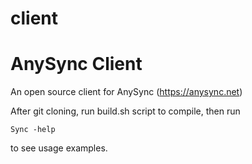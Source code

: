# client
# AnySync Client 

An open source client for AnySync (https://anysync.net)

After git cloning, run build.sh script to compile, then run

    Sync -help 

to see usage examples.    


